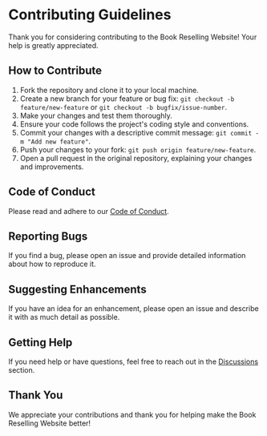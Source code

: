 # Contributing Guidelines

Thank you for considering contributing to the Book Reselling Website! Your help is greatly appreciated.

## How to Contribute

1. Fork the repository and clone it to your local machine.
2. Create a new branch for your feature or bug fix: `git checkout -b feature/new-feature` or `git checkout -b bugfix/issue-number`.
3. Make your changes and test them thoroughly.
4. Ensure your code follows the project's coding style and conventions.
5. Commit your changes with a descriptive commit message: `git commit -m "Add new feature"`.
6. Push your changes to your fork: `git push origin feature/new-feature`.
7. Open a pull request in the original repository, explaining your changes and improvements.

## Code of Conduct

Please read and adhere to our [Code of Conduct](CODE_OF_CONDUCT.md).

## Reporting Bugs

If you find a bug, please open an issue and provide detailed information about how to reproduce it.

## Suggesting Enhancements

If you have an idea for an enhancement, please open an issue and describe it with as much detail as possible.

## Getting Help

If you need help or have questions, feel free to reach out in the [Discussions](https://github.com/k8pai/book-reselling/discussions) section.

## Thank You

We appreciate your contributions and thank you for helping make the Book Reselling Website better!
